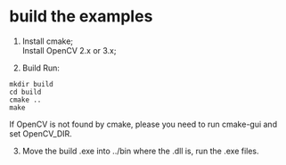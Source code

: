 # build the examples

1. Install cmake;  
Install OpenCV 2.x or 3.x;  

2. Build
Run:

```
mkdir build 
cd build
cmake ..
make
```

If OpenCV is not found by cmake, please you need to run cmake-gui and set OpenCV_DIR.

3. Move the build .exe into ../bin where the .dll is, run the .exe files.